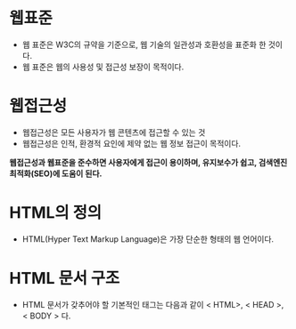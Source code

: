 # 웹표준

 - 웹 표준은 W3C의 규약을 기준으로, 웹 기술의 일관성과 호환성을 표준화 한 것이다.
 - 웹 표준은 웹의 사용성 및 접근성 보장이 목적이다.

# 웹접근성

 - 웹접근성은 모든 사용자가 웹 콘텐츠에 접근할 수 있는 것
 - 웹접근성은 인적, 환경적 요인에  제약 없는 웹 정보 접근이 목적이다.

**웹접근성과 웹표준을 준수하면 사용자에게 접근이 용이하며, 유지보수가 쉽고, 검색엔진 최적화(SEO)에 도움이 된다.**


# HTML의 정의

 - HTML(Hyper Text Markup Language)은 가장 단순한 형태의 웹 언어이다.

# HTML  문서 구조

 - HTML 문서가 갖추어야 할 기본적인 태그는 다음과 같이 < HTML>, < HEAD >, < BODY > 다.

<html>
	<head>
		<meta charset="urf-8">
		<title>기본구조</title>
	</head>	
	<body>
	</body>
</html>


